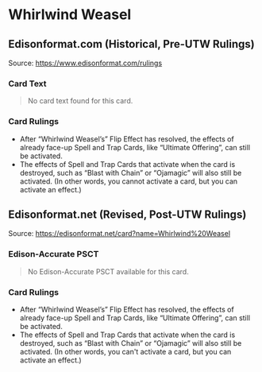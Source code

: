 # Whirlwind Weasel

## Edisonformat.com (Historical, Pre-UTW Rulings)

Source: https://www.edisonformat.com/rulings

### Card Text

> No card text found for this card.

### Card Rulings

*   After “Whirlwind Weasel’s” Flip Effect has resolved, the effects of already face-up Spell and Trap Cards, like “Ultimate Offering”, can still be activated.
*   The effects of Spell and Trap Cards that activate when the card is destroyed, such as “Blast with Chain” or “Ojamagic” will also still be activated. (In other words, you cannot activate a card, but you can activate an effect.)

## Edisonformat.net (Revised, Post-UTW Rulings)

Source: https://edisonformat.net/card?name=Whirlwind%20Weasel

### Edison-Accurate PSCT

> No Edison-Accurate PSCT available for this card.

### Card Rulings

*   After “Whirlwind Weasel’s” Flip Effect has resolved, the effects of already face-up Spell and Trap Cards, like “Ultimate Offering”, can still be activated.
*   The effects of Spell and Trap Cards that activate when the card is destroyed, such as “Blast with Chain” or “Ojamagic” will also still be activated. (In other words, you can't activate a card, but you can activate an effect.)
            